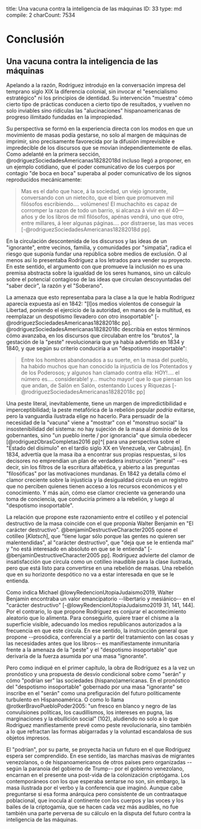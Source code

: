 title:          Una vacuna contra la inteligencia de las máquinas
ID:             33
type:           md
compile:        2
charCount:      7534


# Conclusión

## Una vacuna contra la inteligencia de las máquinas

<!-- Es una instauración baconiana pero que renuncia a la distancia crítica propia del género utópico, que por definición consiste en pensar la política suprimiendo del argumento el lugar material de las circunstancias. -->

Apelando a la razón, Rodríguez introdujo en la conversación impresa del temprano siglo XIX la diferencia colonial, sin invocar el "esencialismo estratégico" ni los principios de identidad. Su intervención "muestra" cómo cierto tipo de prácticas conducen a cierto tipo de resultados, y vuelven no solo inviables sino ridículas las "alucinaciones" hispanoamericanas de progreso ilimitado fundadas en la impropiedad. 

Su perspectiva se formó en la experiencia directa con los modos en que un movimiento de masas podía gestarse, no solo al margen de máquinas de imprimir, sino precisamente favorecida por la difusión imprevisible e impredecible de los discursos que se movían independientemente de ellas. Como adelanté en la primera sección, @rodriguezSociedadesAmericanas18282018d incluso llegó a proponer, en un ejemplo cotidiano, que el poder comunicativo de los cuerpos por contagio "de boca en boca" superaba al poder comunicativo de los signos reproducidos mecánicamente:

>Mas es el daño que hace, á la sociedad, un viejo ignorante, conversando con un nietecito, que el bien que promueven mil filósofos escribiendo.... volúmenes! El muchachito es capaz de corromper la razon de todo un barrio, si alcanza á vivir en él 40—años y de los libros de mil filósofos, apénas vendrá, uno que otro, entre millares, á leer algunas páginas.... por distraerse, las mas veces [-@rodriguezSociedadesAmericanas18282018d pp].

En la circulación descontenida de los discursos y las ideas de un "ignorante", entre vecinos, familia, y comunidades por "simpatía", radica el riesgo que suponía fundar una república sobre medios de exclusión. O al menos así lo presentaba Rodríguez a los letrados para vender su proyecto. En este sentido, el argumento con que promueve la inclusión no es una premisa abstracta sobre la igualdad de los seres humanos, sino un cálculo sobre el potencial contagioso de las ideas que circulan descoyuntadas del "saber decir", la razón y el "Soberano".

La amenaza que esto representaba para la clase a la que le habla Rodríguez aparecía  expuesta así en 1842: "[l]os medios violentos de conseguir la Libertad, poniendo el ejercicio de la autoridad, en manos de la multitud, es reemplazar un despotismo llevadero con otro insoportable" [-@rodriguezSociedadesAmericanas18282018c pp]. @rodriguezSociedadesAmericanas18282018c describía en estos términos cómo avanzaba, en los discursos que circulaban entre los "brutos", la gestación de la "peste" revolucionaria que ya había advertido en 1834 y 1840, y que según su criterio conduciría a un "despotismo insoportable":

>Entre los hombres abandonados a su suerte, en la masa del pueblo, ha habido muchos que han conocido la injusticia de los Potentados y de los Poderosos; y algunos han clamado contra ella: HOY!.... el número es.… considerable! y... mucho mayor! que lo que piensan los que andan, de Salón en Salón, ostentando Luces y Riquezas [-@rodriguezSociedadesAmericanas18282018c pp]

Una peste literal, inevitablemente, tiene un margen de impredictibilidad e imperceptibilidad; la peste metafórica de la rebelión popular _podría_ evitarse, pero la vanguardia ilustrada elige no hacerlo. Para persuadir de la necesidad de la "vacuna" viene a "mostrar" con el "monstruo social" la insostenibilidad del sistema: no hay sujeción de la masa al dominio de los gobernantes, sino "un pueblo inerte / por ignorancia" que simula obedecer [@rodriguezObrasCompletas2016 pp]^[ para una perspectiva sobre el "Estado del disimulo" en el tardío siglo XX en Venezuela, ver Cabrujas]. En 1834, advertía que la masa iba a encontrar sus propias respuestas, si los decisores no emprendían un plan de verdadera instrucción "jeneral" --es decir, sin los filtros de la escritura alfabética, y abierto a las preguntas "filosóficas" por las motivaciones mundanas. En 1842 ya detalla cómo el clamor creciente sobre la injusticia y la desigualdad circula en un registro que no perciben quienes tienen acceso a los recursos económicos y el conocimiento. Y más aún, cómo ese clamor creciente va generando una toma de conciencia, que conduciría primero a la rebelión, y luego al "despotismo insoportable". 

La relación que propone este razonamiento entre el cotilleo y el potencial destructivo de la masa coincide con el que proponía Walter Benjamin en "El carácter destructivo". @benjaminDestructiveCharacter2005 opone el cotilleo [*Klatsch*], que "tiene lugar sólo porque las gentes no quieren ser malentendidas", al "carácter destructivo", que "deja que se le entienda mal" y "no está interesado en absoluto en que se le entienda" [-@benjaminDestructiveCharacter2005 pp]. Rodríguez advierte del clamor de insatisfacción que circula como un cotilleo inaudible para la clase ilustrada, pero que está listo para convertirse en una rebelión de masas. Una rebelión que en su horizonte despótico no va a estar interesada en que se le entienda. 

Como indica Michael @lowyRedencionUtopiaJudaismo2019, Walter Benjamin encontraba un valor emancipatorio --libertario y mesiánico-- en el "carácter destructivo" [-@lowyRedencionUtopiaJudaismo2019 31, 141, 144]. Por el contrario, lo que propone Rodríguez es conjurar el acontecimiento aleatorio que lo alimenta. Para conseguirlo, quiere traer el chisme a la superficie visible, adecuando los medios republicanos autorizados a la frecuencia en que este circula. En ese sentido, la instrucción general que propone --prosódica, conferencial y a partir del tratamiento con las cosas y las necesidades antes que los libros-- es manifiestamente inmunitaria frente a la amenaza de la "peste" y el "despotismo insoportable" que derivaría de la fuerza asumida por una masa "ignorante".

Pero como indiqué en el primer capítulo, la obra de Rodríguez es a la vez un pronóstico y una propuesta de desvío condicional sobre como "serán" y cómo "podrían ser" las sociedades (hispano)americanas. En el pronóstico del "despotismo insoportable" gobernado por una masa "ignorante" se inscribe en el "serán" como una prefiguración del futuro políticamente turbulento en Hispanoamérica. O como lo llama @rotkerBravoPuebloPoder2005: "un fresco en blanco y negro de las convulsiones políticas, los caudillismos, los intereses en pugna, las marginaciones y la ebullición social" (102), aludiendo no solo a lo que Rodríguez manifiestamente prevé como peste revolucionaria, sino también a lo que refractan las  formas abigarradas y la  voluntad escandalosa de sus objetos impresos. 

El "podrían", por su parte, se proyecta hacia un futuro en el que Rodríguez espera ser comprendido<!-- cita -->. En ese sentido, las marchas masivas de migrantes venezolanos, o de hispanoamericanos de otros países pero organizadas --según la paranoia del gobierno de Trump-- por el gobierno venezolano, encarnan en el presente una post-vida de la colonización criptógama. Los contemporáneos con los que esperaba sentarse no son, sin embargo, la masa ilustrada por el verbo y la conferencia que imaginó. Aunque cabe preguntarse si esa forma anárquica pero consistente de un contraataque poblacional, que inocula al continente con los cuerpos y las voces y los bailes de la criptogamia, que se hacen cada vez más audibles, no fue también una parte perversa de su cálculo en la disputa del futuro contra la inteligencia de las máquinas.